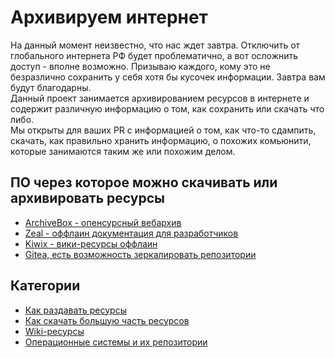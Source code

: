 # Архивируем интернет

На данный момент неизвестно, что нас ждет завтра. Отключить от глобального интернета РФ будет проблематично, а вот осложнить доступ - вполне возможно. Призываю каждого, кому это не безразлично сохранить у себя хотя бы кусочек информации. Завтра вам будут благодарны.  
Данный проект занимается архивированием ресурсов в интернете и содержит различную информацию о том, как сохранить или скачать что либо.  
Мы открыты для ваших PR с информацией о том, как что-то сдампить, скачать, как правильно хранить информацию, о похожих комьюнити, которые занимаются таким же или похожим делом.

## ПО через которое можно скачивать или архивировать ресурсы
* [ArchiveBox - опенсурсный вебархив](https://github.com/ArchiveBox/ArchiveBox)
* [Zeal - оффлаин документация для разработчиков](https://zealdocs.org/)
* [Kiwix - вики-ресурсы оффлаин](https://www.kiwix.org/en/)
* [Gitea, есть возможность зеркалировать репозитории](https://gitea.io/ru-ru/)

## Категории
* [Как раздавать ресурсы](share/index.md)
* [Как скачать большую часть ресурсов](download/index.md)
* [Wiki-ресурсы](wiki/index.md)
* [Операционные системы и их репозитории](os/index.md)
